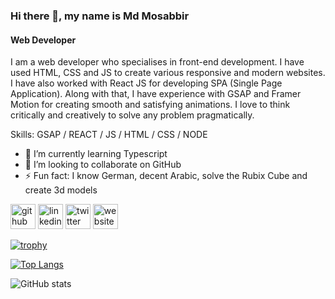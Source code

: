 ### Hi there 👋, my name is Md Mosabbir
#### Web Developer
I am a web developer who specialises in front-end development. I have used HTML, CSS and JS to create various responsive and modern websites. I have also worked with React JS for developing SPA (Single Page Application). Along with that, I have experience with GSAP and Framer Motion for creating smooth and satisfying animations. I love to think critically and creatively to solve any problem pragmatically. 

Skills: GSAP / REACT / JS / HTML / CSS / NODE

- 🌱 I’m currently learning Typescript 
- 👯 I’m looking to collaborate on GitHub 
- ⚡ Fun fact: I know German, decent Arabic, solve the Rubix Cube and create 3d models 


[<img src='https://cdn.jsdelivr.net/npm/simple-icons@3.0.1/icons/github.svg' alt='github' height='40'>](https://github.com/Md-Mosabbir)  [<img src='https://cdn.jsdelivr.net/npm/simple-icons@3.0.1/icons/linkedin.svg' alt='linkedin' height='40'>](https://www.linkedin.com/in/mosabbir-khan-867b641a5/)  [<img src='https://cdn.jsdelivr.net/npm/simple-icons@3.0.1/icons/twitter.svg' alt='twitter' height='40'>](https://twitter.com/MosabbirDev)  [<img src='https://cdn.jsdelivr.net/npm/simple-icons@3.0.1/icons/icloud.svg' alt='website' height='40'>](https://mosabbir.vercel.app)  

[![trophy](https://github-profile-trophy.vercel.app/?username=Md-Mosabbir)](https://github.com/ryo-ma/github-profile-trophy)

[![Top Langs](https://github-readme-stats.vercel.app/api/top-langs/?username=Md-Mosabbir)](https://github.com/anuraghazra/github-readme-stats)

![GitHub stats](https://github-readme-stats.vercel.app/api?username=Md-Mosabbir&show_icons=true)  

